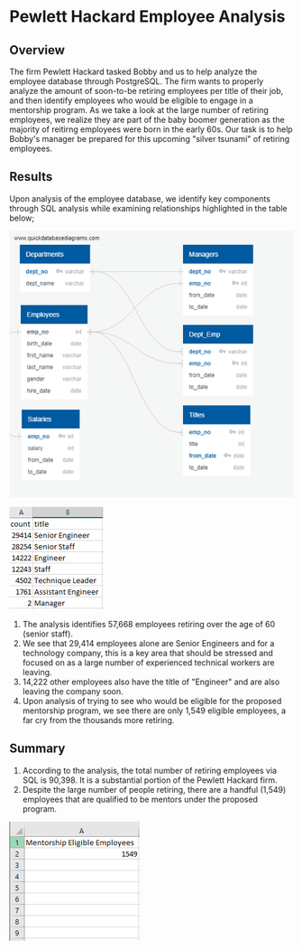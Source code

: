 # Pewlett Hackard Employee Analysis

## Overview

The firm Pewlett Hackard tasked Bobby and us to help analyze the employee database through PostgreSQL. The firm wants to properly analyze the amount of soon-to-be retiring employees per title of their job, and then identify employees who would be eligible to engage in a mentorship program. As we take a look at the large number of retiring employees, we realize they are part of the baby boomer generation as the majority of reitirng employees were born in the early 60s. Our task is to help Bobby's manager be prepared for this upcoming "silver tsunami" of retiring employees.

## Results

Upon analysis of the employee database, we identify key components through SQL analysis while examining relationships highlighted in the table below;

![](Queries/EmployeeDB.png)

![](Queries/Retiring_Employees.PNG)

1. The analysis identifies 57,668 employees retiring over the age of 60 (senior staff).
2. We see that 29,414 employees alone are Senior Engineers and for a technology company, this is a key area that should be stressed and focused on as a large number of experienced technical workers are leaving.
3. 14,222 other employees also have the title of "Engineer" and are also leaving the company soon.
4. Upon analysis of trying to see who would be eligible for the proposed mentorship program, we see there are only 1,549 eligible employees, a far cry from the thousands more retiring.

## Summary

1. According to the analysis, the total number of retiring employees via SQL is 90,398. It is a substantial portion of the Pewlett Hackard firm.
2. Despite the large number of people retiring, there are a handful (1,549) employees that are qualified to be mentors under the proposed program.

![](Queries/Employee_Eligibility.png)
